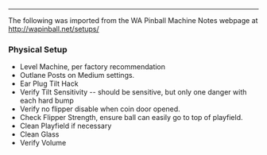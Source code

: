 ***
The following was imported from the WA Pinball Machine Notes webpage at http://wapinball.net/setups/
### Physical Setup
-   Level Machine, per factory recommendation
-   Outlane Posts on Medium settings.
-   Ear Plug Tilt Hack
-   Verify Tilt Sensitivity -- should be sensitive, but only one danger with each hard bump
-   Verify no flipper disable when coin door opened.
-   Check Flipper Strength, ensure ball can easily go to top of playfield.
-   Clean Playfield if necessary
-   Clean Glass
-   Verify Volume
